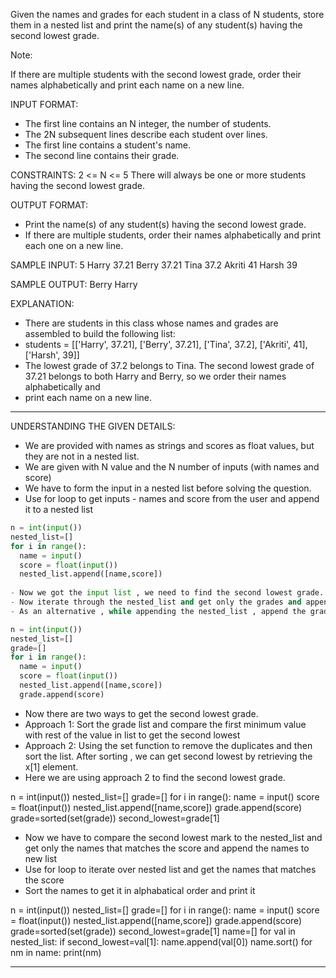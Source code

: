 Given the names and grades for each student in a class of N students, store them in a nested list and print the name(s) 
of any student(s) having the second lowest grade.

Note: 

If there are multiple students with the second lowest grade, order their names alphabetically and print each name on a 
new line.

INPUT FORMAT:
* The first line contains an N integer, the number of students.
* The 2N subsequent lines describe each student over  lines.
* The first line contains a student's name.
* The second line contains their grade.

CONSTRAINTS:
2 <= N <= 5
There will always be one or more students having the second lowest grade.

OUTPUT FORMAT:
* Print the name(s) of any student(s) having the second lowest grade. 
* If there are multiple students, order their names alphabetically and print each one on a new line.

SAMPLE INPUT:
5
Harry
37.21
Berry
37.21
Tina
37.2
Akriti
41
Harsh
39

SAMPLE OUTPUT:
Berry
Harry

EXPLANATION:
* There are  students in this class whose names and grades are assembled to build the following list:
* students = [['Harry', 37.21], ['Berry', 37.21], ['Tina', 37.2], ['Akriti', 41], ['Harsh', 39]]
* The lowest grade of 37.2 belongs to Tina. The second lowest grade of 37.21 belongs to both Harry and Berry,
  so we order their names alphabetically and 
* print each name on a new line.
____________________________________________________________________________________________________________________

UNDERSTANDING THE GIVEN DETAILS:

- We are provided with names as strings and scores as float values, but they are not in a nested list.
- We are given with N value and the N number of inputs (with names and score)
- We have to form the input in a nested list before solving the question.
- Use for loop to get inputs - names and score from the user and append it to a nested list

```python
n = int(input())
nested_list=[]
for i in range():
  name = input()
  score = float(input())
  nested_list.append([name,score])
    
- Now we got the input list , we need to find the second lowest grade.
- Now iterate through the nested_list and get only the grades and append it to another new list , but iterating again will increase the time complexity.
- As an alternative , while appending the nested_list , append the grade list also simultaneously

n = int(input())
nested_list=[]
grade=[]
for i in range():
  name = input()
  score = float(input())
  nested_list.append([name,score])
  grade.append(score)
```

- Now there are two ways to get the second lowest grade.
- Approach 1: Sort the grade list and compare the first minimum value with rest of the value in list to get the second lowest
- Approach 2: Using the set function to remove the duplicates and then sort the list. After sorting , we can get second lowest by retrieving the x[1] element.
- Here we are using approach 2 to find the second lowest grade.

n = int(input())
nested_list=[]
grade=[]
for i in range():
  name = input()
  score = float(input())
  nested_list.append([name,score])
  grade.append(score)
grade=sorted(set(grade))
second_lowest=grade[1]

- Now we have to compare the second lowest mark to the nested_list and get only the names that matches the score and append the names to new list
- Use for loop to iterate over nested list and get the names that matches the score
- Sort the names to get it in alphabatical order and print it

n = int(input())
nested_list=[]
grade=[]
for i in range():
  name = input()
  score = float(input())
  nested_list.append([name,score])
  grade.append(score)
grade=sorted(set(grade))
second_lowest=grade[1]
name=[]
for val in nested_list:
  if second_lowest=val[1]:
    name.append(val[0])
name.sort()
for nm in name:
  print(nm)
  
____________________________________________________________________________________________________________________________





